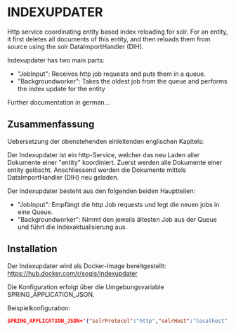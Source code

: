 # INDEXUPDATER

Http service coordinating entity based index reloading for solr. For an entity, it first deletes all documents of this entity, and then reloads them from source using the solr DataImportHandler (DIH).

Indexupdater has two main parts:
* "JobInput": Receives http job requests and puts them in a queue.
* "Backgroundworker": Takes the oldest job from the queue and performs the index update for the entity

Further documentation in german...

## Zusammenfassung

Uebersetzung der obenstehenden einleitenden englischen Kapitels:

Der Indexupdater ist ein http-Service, welcher das neu Laden aller Dokumente einer "entity" koordiniert. Zuerst werden alle Dokumente einer entity gelöscht. Anschliessend werden die Dokumente mittels DataImportHandler (DIH) neu geladen. 

Der Indexupdater besteht aus den folgenden beiden Hauptteilen:
* "JobInput": Empfängt die http Job requests und legt die neuen jobs in eine Queue.
* "Backgroundworker": Nimmt den jeweils ältesten Job aus der Queue und führt die Indexaktualisierung aus.

## Installation

Der Indexupdater wird als Docker-Image bereitgestellt: https://hub.docker.com/r/sogis/indexupdater

Die Konfiguration erfolgt über die Umgebungsvariable SPRING_APPLICATION_JSON.

Beispielkonfiguration:

```json
SPRING_APPLICATION_JSON='{"solrProtocol":"http","solrHost":"localhost","solrPort":8983,"solrPathQuery":"solr/gdi/select","solrPathUpdate":"solr/gdi/update","logSilenceMaxDurationSeconds":5,"dihPollIntervalSeconds":2,"dihImportMaxDurationSeconds":120,"dihDefaultPath":"solr/gdi/dih"}'


